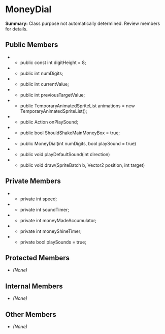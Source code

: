 # MoneyDial

**Summary:** Class purpose not automatically determined. Review members for details.

## Public Members
- - public const int digitHeight = 8;
- - public int numDigits;
- - public int currentValue;
- - public int previousTargetValue;
- - public TemporaryAnimatedSpriteList animations = new TemporaryAnimatedSpriteList();
- - public Action<int> onPlaySound;
- - public bool ShouldShakeMainMoneyBox = true;
- - public MoneyDial(int numDigits, bool playSound = true)
- - public void playDefaultSound(int direction)
- - public void draw(SpriteBatch b, Vector2 position, int target)

## Private Members
- - private int speed;
- - private int soundTimer;
- - private int moneyMadeAccumulator;
- - private int moneyShineTimer;
- - private bool playSounds = true;

## Protected Members
- *(None)*

## Internal Members
- *(None)*

## Other Members
- *(None)*
